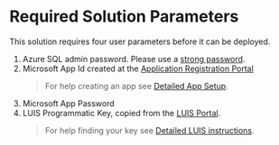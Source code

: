 # Required Solution Parameters

This solution requires four user parameters before it can be deployed.

1. Azure SQL admin password. Please use a [strong password][1].
1. Microsoft App Id created at the [Application Registration Portal][2]
    > For help creating an app see [Detailed App Setup][3].
1. Microsoft App Password
1. LUIS Programmatic Key, copied from the [LUIS Portal][4].
    > For help finding your key see [Detailed LUIS instructions][5].


[1]: https://docs.microsoft.com/en-us/sql/relational-databases/security/strong-passwords
[2]: https://aka.ms/msaappid
[3]: ./create-bot-identity.md
[4]: https://www.luis.ai/
[5]: ./find-luis-programmatic-key.md